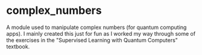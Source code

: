 # complex_numbers
A module used to manipulate complex numbers (for quantum computing apps).  I mainly created this just for fun as I worked my way through some of the exercises in the "Supervised Learning with Quantum Computers" textbook.
